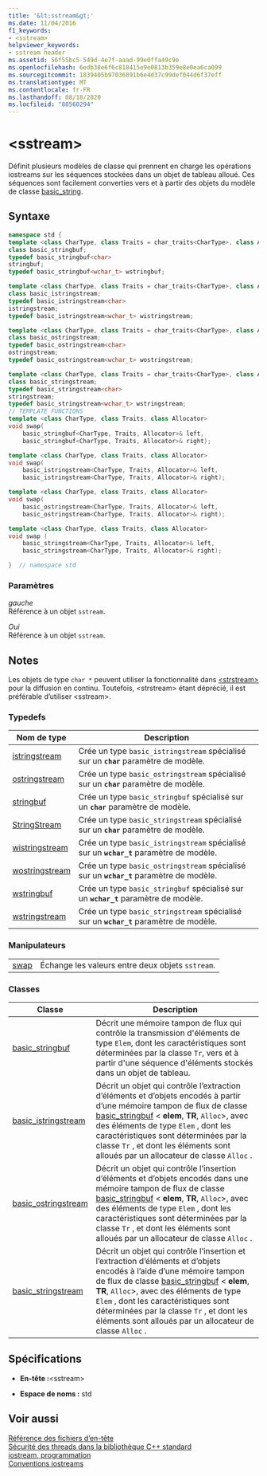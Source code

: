 ```yaml
---
title: '&lt;sstream&gt;'
ms.date: 11/04/2016
f1_keywords:
- <sstream>
helpviewer_keywords:
- sstream header
ms.assetid: 56f55bc5-549d-4e7f-aaad-99e0ffa49c9e
ms.openlocfilehash: 6edb38e6f6c818415e9e0813b359e8e0ea6ca099
ms.sourcegitcommit: 1839405b97036891b6e4d37c99def044d6f37eff
ms.translationtype: MT
ms.contentlocale: fr-FR
ms.lasthandoff: 08/18/2020
ms.locfileid: "88560294"
---
```

# <a name="ltsstreamgt"></a>&lt;sstream&gt;

Définit plusieurs modèles de classe qui prennent en charge les opérations iostreams sur les séquences stockées dans un objet de tableau alloué. Ces séquences sont facilement converties vers et à partir des objets du modèle de classe [basic_string](../standard-library/basic-string-class.md).

## <a name="syntax"></a>Syntaxe

```cpp
namespace std {
template <class CharType, class Traits = char_traits<CharType>, class Allocator = allocator<CharType>>
class basic_stringbuf;
typedef basic_stringbuf<char>
stringbuf;
typedef basic_stringbuf<wchar_t> wstringbuf;

template <class CharType, class Traits = char_traits<CharType>, class Allocator = allocator<CharType>>
class basic_istringstream;
typedef basic_istringstream<char>
istringstream;
typedef basic_istringstream<wchar_t> wistringstream;

template <class CharType, class Traits = char_traits<CharType>, class Allocator = allocator<CharType>>
class basic_ostringstream;
typedef basic_ostringstream<char>
ostringstream;
typedef basic_ostringstream<wchar_t> wostringstream;

template <class CharType, class Traits = char_traits<CharType>, class Allocator = allocator<CharType>>
class basic_stringstream;
typedef basic_stringstream<char>
stringstream;
typedef basic_stringstream<wchar_t> wstringstream;
// TEMPLATE FUNCTIONS
template <class CharType, class Traits, class Allocator>
void swap(
    basic_stringbuf<CharType, Traits, Allocator>& left,
    basic_stringbuf<CharType, Traits, Allocator>& right);

template <class CharType, class Traits, class Allocator>
void swap(
    basic_istringstream<CharType, Traits, Allocator>& left,
    basic_istringstream<CharType, Traits, Allocator>& right);

template <class CharType, class Traits, class Allocator>
void swap(
    basic_ostringstream<CharType, Traits, Allocator>& left,
    basic_ostringstream<CharType, Traits, Allocator>& right);

template <class CharType, class Traits, class Allocator>
void swap (
    basic_stringstream<CharType, Traits, Allocator>& left,
    basic_stringstream<CharType, Traits, Allocator>& right);

}  // namespace std
```

### <a name="parameters"></a>Paramètres

*gauche*\
Référence à un objet `sstream`.

*Oui*\
Référence à un objet `sstream`.

## <a name="remarks"></a>Notes

Les objets de type `char *` peuvent utiliser la fonctionnalité dans [\<strstream>](../standard-library/strstream.md) pour la diffusion en continu. Toutefois, \<strstream> étant déprécié, il est préférable d’utiliser \<sstream>.

### <a name="typedefs"></a>Typedefs

|Nom de type|Description|
|-|-|
|[istringstream](../standard-library/sstream-typedefs.md#istringstream)|Crée un type `basic_istringstream` spécialisé sur un **`char`** paramètre de modèle.|
|[ostringstream](../standard-library/sstream-typedefs.md#ostringstream)|Crée un type `basic_ostringstream` spécialisé sur un **`char`** paramètre de modèle.|
|[stringbuf](../standard-library/sstream-typedefs.md#stringbuf)|Crée un type `basic_stringbuf` spécialisé sur un **`char`** paramètre de modèle.|
|[StringStream](../standard-library/sstream-typedefs.md#stringstream)|Crée un type `basic_stringstream` spécialisé sur un **`char`** paramètre de modèle.|
|[wistringstream](../standard-library/sstream-typedefs.md#wistringstream)|Crée un type `basic_istringstream` spécialisé sur un **`wchar_t`** paramètre de modèle.|
|[wostringstream](../standard-library/sstream-typedefs.md#wostringstream)|Crée un type `basic_ostringstream` spécialisé sur un **`wchar_t`** paramètre de modèle.|
|[wstringbuf](../standard-library/sstream-typedefs.md#wstringbuf)|Crée un type `basic_stringbuf` spécialisé sur un **`wchar_t`** paramètre de modèle.|
|[wstringstream](../standard-library/sstream-typedefs.md#wstringstream)|Crée un type `basic_stringstream` spécialisé sur un **`wchar_t`** paramètre de modèle.|

### <a name="manipulators"></a>Manipulateurs

|||
|-|-|
|[swap](../standard-library/sstream-functions.md#sstream_swap)|Échange les valeurs entre deux objets `sstream`.|

### <a name="classes"></a>Classes

|Classe|Description|
|-|-|
|[basic_stringbuf](../standard-library/basic-stringbuf-class.md)|Décrit une mémoire tampon de flux qui contrôle la transmission d'éléments de type `Elem`, dont les caractéristiques sont déterminées par la classe `Tr`, vers et à partir d'une séquence d'éléments stockés dans un objet de tableau.|
|[basic_istringstream](../standard-library/basic-istringstream-class.md)|Décrit un objet qui contrôle l’extraction d’éléments et d’objets encodés à partir d’une mémoire tampon de flux de classe [basic_stringbuf](../standard-library/basic-stringbuf-class.md) < **elem**, **TR**, `Alloc`>, avec des éléments de type `Elem` , dont les caractéristiques sont déterminées par la classe `Tr` , et dont les éléments sont alloués par un allocateur de classe `Alloc` .|
|[basic_ostringstream](../standard-library/basic-ostringstream-class.md)|Décrit un objet qui contrôle l’insertion d’éléments et d’objets encodés dans une mémoire tampon de flux de classe [basic_stringbuf](../standard-library/basic-stringbuf-class.md) < **elem**, **TR**, `Alloc`>, avec des éléments de type `Elem` , dont les caractéristiques sont déterminées par la classe `Tr` , et dont les éléments sont alloués par un allocateur de classe `Alloc` .|
|[basic_stringstream](../standard-library/basic-stringstream-class.md)|Décrit un objet qui contrôle l’insertion et l’extraction d’éléments et d’objets encodés à l’aide d’une mémoire tampon de flux de classe [basic_stringbuf](../standard-library/basic-stringbuf-class.md) < **elem**, **TR**, `Alloc`>, avec des éléments de type `Elem` , dont les caractéristiques sont déterminées par la classe `Tr` , et dont les éléments sont alloués par un allocateur de classe `Alloc` .|

## <a name="requirements"></a>Spécifications

- **En-tête :**\<sstream>

- **Espace de noms :** std

## <a name="see-also"></a>Voir aussi

[Référence des fichiers d’en-tête](../standard-library/cpp-standard-library-header-files.md)\
[Sécurité des threads dans la bibliothèque C++ standard](../standard-library/thread-safety-in-the-cpp-standard-library.md)\
[iostream, programmation](../standard-library/iostream-programming.md)\
[Conventions iostreams](../standard-library/iostreams-conventions.md)
